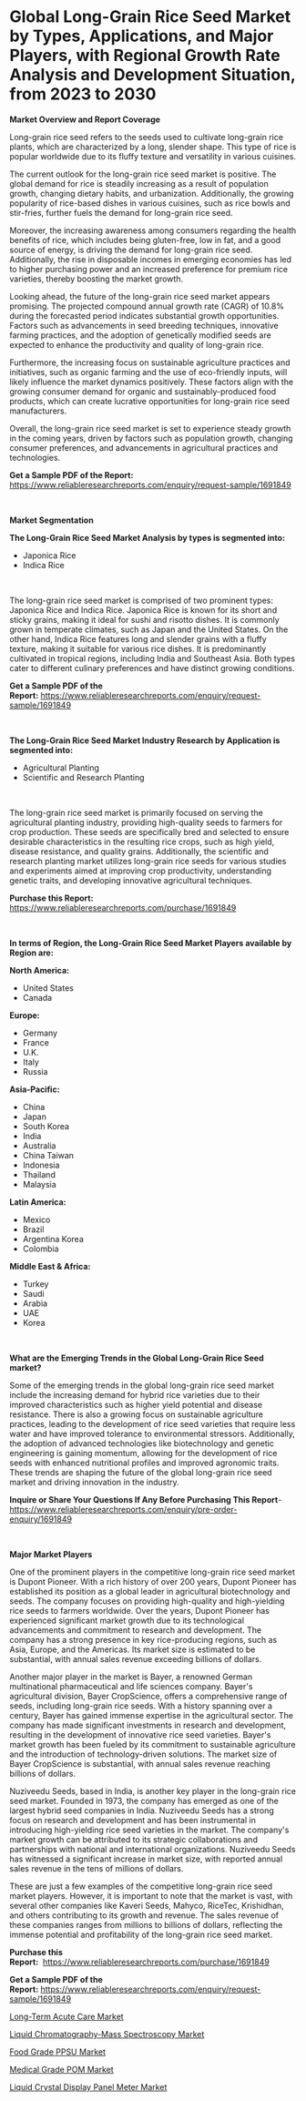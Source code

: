 <p><h1>Global Long-Grain Rice Seed Market by Types, Applications, and Major Players, with Regional Growth Rate Analysis and Development Situation, from 2023 to 2030</h1></p><p><strong>Market Overview and Report Coverage</strong></p>
<p><p>Long-grain rice seed refers to the seeds used to cultivate long-grain rice plants, which are characterized by a long, slender shape. This type of rice is popular worldwide due to its fluffy texture and versatility in various cuisines.</p><p>The current outlook for the long-grain rice seed market is positive. The global demand for rice is steadily increasing as a result of population growth, changing dietary habits, and urbanization. Additionally, the growing popularity of rice-based dishes in various cuisines, such as rice bowls and stir-fries, further fuels the demand for long-grain rice seed.</p><p>Moreover, the increasing awareness among consumers regarding the health benefits of rice, which includes being gluten-free, low in fat, and a good source of energy, is driving the demand for long-grain rice seed. Additionally, the rise in disposable incomes in emerging economies has led to higher purchasing power and an increased preference for premium rice varieties, thereby boosting the market growth.</p><p>Looking ahead, the future of the long-grain rice seed market appears promising. The projected compound annual growth rate (CAGR) of 10.8% during the forecasted period indicates substantial growth opportunities. Factors such as advancements in seed breeding techniques, innovative farming practices, and the adoption of genetically modified seeds are expected to enhance the productivity and quality of long-grain rice.</p><p>Furthermore, the increasing focus on sustainable agriculture practices and initiatives, such as organic farming and the use of eco-friendly inputs, will likely influence the market dynamics positively. These factors align with the growing consumer demand for organic and sustainably-produced food products, which can create lucrative opportunities for long-grain rice seed manufacturers.</p><p>Overall, the long-grain rice seed market is set to experience steady growth in the coming years, driven by factors such as population growth, changing consumer preferences, and advancements in agricultural practices and technologies.</p></p>
<p><strong>Get a Sample PDF of the Report:</strong> <a href="https://www.reliableresearchreports.com/enquiry/request-sample/1691849">https://www.reliableresearchreports.com/enquiry/request-sample/1691849</a></p>
<p>&nbsp;</p>
<p><strong>Market Segmentation</strong></p>
<p><strong>The Long-Grain Rice Seed Market Analysis by types is segmented into:</strong></p>
<p><ul><li>Japonica Rice</li><li>Indica Rice</li></ul></p>
<p>&nbsp;</p>
<p><p>The long-grain rice seed market is comprised of two prominent types: Japonica Rice and Indica Rice. Japonica Rice is known for its short and sticky grains, making it ideal for sushi and risotto dishes. It is commonly grown in temperate climates, such as Japan and the United States. On the other hand, Indica Rice features long and slender grains with a fluffy texture, making it suitable for various rice dishes. It is predominantly cultivated in tropical regions, including India and Southeast Asia. Both types cater to different culinary preferences and have distinct growing conditions.</p></p>
<p><strong>Get a Sample PDF of the Report:</strong>&nbsp;<a href="https://www.reliableresearchreports.com/enquiry/request-sample/1691849">https://www.reliableresearchreports.com/enquiry/request-sample/1691849</a></p>
<p>&nbsp;</p>
<p><strong>The Long-Grain Rice Seed Market Industry Research by Application is segmented into:</strong></p>
<p><ul><li>Agricultural Planting</li><li>Scientific and Research Planting</li></ul></p>
<p>&nbsp;</p>
<p><p>The long-grain rice seed market is primarily focused on serving the agricultural planting industry, providing high-quality seeds to farmers for crop production. These seeds are specifically bred and selected to ensure desirable characteristics in the resulting rice crops, such as high yield, disease resistance, and quality grains. Additionally, the scientific and research planting market utilizes long-grain rice seeds for various studies and experiments aimed at improving crop productivity, understanding genetic traits, and developing innovative agricultural techniques.</p></p>
<p><strong>Purchase this Report:</strong>&nbsp; <a href="https://www.reliableresearchreports.com/purchase/1691849">https://www.reliableresearchreports.com/purchase/1691849</a></p>
<p>&nbsp;</p>
<p><strong>In terms of Region, the Long-Grain Rice Seed Market Players available by Region are:</strong></p>
<p>
    <p> <strong> North America: </strong>
        <ul>
            <li>United States</li>
            <li>Canada</li>
        </ul>
        </p> 
    <p> <strong> Europe: </strong>
        <ul>
            <li>Germany</li>
            <li>France</li>
            <li>U.K.</li>
            <li>Italy</li>
            <li>Russia</li>
        </ul>
        </p> 
    <p> <strong> Asia-Pacific: </strong>
        <ul>
            <li>China</li>
            <li>Japan</li>
            <li>South Korea</li>
            <li>India</li>
            <li>Australia</li>
            <li>China Taiwan</li>
            <li>Indonesia</li>
            <li>Thailand</li>
            <li>Malaysia</li>
        </ul>
        </p> 
    <p> <strong> Latin America: </strong>
        <ul>
            <li>Mexico</li>
            <li>Brazil</li>
            <li>Argentina Korea</li>
            <li>Colombia</li>
        </ul>
        </p> 
    <p> <strong> Middle East & Africa: </strong>
        <ul>
            <li>Turkey</li>
            <li>Saudi</li>
            <li>Arabia</li>
            <li>UAE</li>
            <li>Korea</li>
        </ul>
    </p>
    </p>
<p>&nbsp;</p>
<p><strong>What are the Emerging Trends in the Global Long-Grain Rice Seed market?</strong></p>
<p><p>Some of the emerging trends in the global long-grain rice seed market include the increasing demand for hybrid rice varieties due to their improved characteristics such as higher yield potential and disease resistance. There is also a growing focus on sustainable agriculture practices, leading to the development of rice seed varieties that require less water and have improved tolerance to environmental stressors. Additionally, the adoption of advanced technologies like biotechnology and genetic engineering is gaining momentum, allowing for the development of rice seeds with enhanced nutritional profiles and improved agronomic traits. These trends are shaping the future of the global long-grain rice seed market and driving innovation in the industry.</p></p>
<p><strong>Inquire or Share Your Questions If Any Before Purchasing This Report</strong>- <a href="https://www.reliableresearchreports.com/enquiry/pre-order-enquiry/1691849">https://www.reliableresearchreports.com/enquiry/pre-order-enquiry/1691849</a></p>
<p>&nbsp;</p>
<p><strong>Major Market Players</strong></p>
<p><p>One of the prominent players in the competitive long-grain rice seed market is Dupont Pioneer. With a rich history of over 200 years, Dupont Pioneer has established its position as a global leader in agricultural biotechnology and seeds. The company focuses on providing high-quality and high-yielding rice seeds to farmers worldwide. Over the years, Dupont Pioneer has experienced significant market growth due to its technological advancements and commitment to research and development. The company has a strong presence in key rice-producing regions, such as Asia, Europe, and the Americas. Its market size is estimated to be substantial, with annual sales revenue exceeding billions of dollars.</p><p>Another major player in the market is Bayer, a renowned German multinational pharmaceutical and life sciences company. Bayer's agricultural division, Bayer CropScience, offers a comprehensive range of seeds, including long-grain rice seeds. With a history spanning over a century, Bayer has gained immense expertise in the agricultural sector. The company has made significant investments in research and development, resulting in the development of innovative rice seed varieties. Bayer's market growth has been fueled by its commitment to sustainable agriculture and the introduction of technology-driven solutions. The market size of Bayer CropScience is substantial, with annual sales revenue reaching billions of dollars.</p><p>Nuziveedu Seeds, based in India, is another key player in the long-grain rice seed market. Founded in 1973, the company has emerged as one of the largest hybrid seed companies in India. Nuziveedu Seeds has a strong focus on research and development and has been instrumental in introducing high-yielding rice seed varieties in the market. The company's market growth can be attributed to its strategic collaborations and partnerships with national and international organizations. Nuziveedu Seeds has witnessed a significant increase in market size, with reported annual sales revenue in the tens of millions of dollars.</p><p>These are just a few examples of the competitive long-grain rice seed market players. However, it is important to note that the market is vast, with several other companies like Kaveri Seeds, Mahyco, RiceTec, Krishidhan, and others contributing to its growth and revenue. The sales revenue of these companies ranges from millions to billions of dollars, reflecting the immense potential and profitability of the long-grain rice seed market.</p></p>
<p><strong>Purchase this Report:</strong>&nbsp;&nbsp;<a href="https://www.reliableresearchreports.com/purchase/1691849">https://www.reliableresearchreports.com/purchase/1691849</a></p>
<p></p>
<p><strong>Get a Sample PDF of the Report:</strong>&nbsp;<a href="https://www.reliableresearchreports.com/enquiry/request-sample/1691849">https://www.reliableresearchreports.com/enquiry/request-sample/1691849</a></p>
<p><p><a href="https://www.linkedin.com/pulse/long-term-acute-care-market-size-2023-2030-global-industrial-pw0ze/">Long-Term Acute Care Market</a></p><p><a href="https://www.linkedin.com/pulse/liquid-chromatography-mass-spectroscopy-market-size-1e/">Liquid Chromatography-Mass Spectroscopy Market</a></p><p><a href="https://medium.com/@dexterhayes2023/food-grade-ppsu-market-insights-into-market-cagr-market-trends-and-growth-strategies-2ddf3cab8ab1">Food Grade PPSU Market</a></p><p><a href="https://medium.com/@alaynagrant2023/medical-grade-pom-market-outlook-industry-overview-and-forecast-2023-to-2030-45afaeee7e0d">Medical Grade POM Market</a></p><p><a href="https://www.linkedin.com/pulse/liquid-crystal-display-panel-meter-market-challenges-lblce/">Liquid Crystal Display Panel Meter Market</a></p></p>